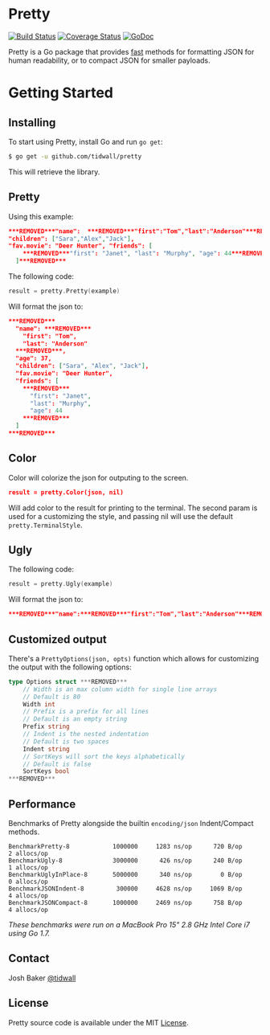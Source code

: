 # Pretty
[![Build Status](https://img.shields.io/travis/tidwall/pretty.svg?style=flat-square)](https://travis-ci.org/tidwall/prettty)
[![Coverage Status](https://img.shields.io/badge/coverage-100%25-brightgreen.svg?style=flat-square)](http://gocover.io/github.com/tidwall/pretty)
[![GoDoc](https://img.shields.io/badge/api-reference-blue.svg?style=flat-square)](https://pkg.go.dev/github.com/tidwall/pretty) 


Pretty is a Go package that provides [fast](#performance) methods for formatting JSON for human readability, or to compact JSON for smaller payloads.

Getting Started
===============

## Installing

To start using Pretty, install Go and run `go get`:

```sh
$ go get -u github.com/tidwall/pretty
```

This will retrieve the library.

## Pretty

Using this example:

```json
***REMOVED***"name":  ***REMOVED***"first":"Tom","last":"Anderson"***REMOVED***,  "age":37,
"children": ["Sara","Alex","Jack"],
"fav.movie": "Deer Hunter", "friends": [
    ***REMOVED***"first": "Janet", "last": "Murphy", "age": 44***REMOVED***
  ]***REMOVED***
```

The following code:
```go
result = pretty.Pretty(example)
```

Will format the json to:

```json
***REMOVED***
  "name": ***REMOVED***
    "first": "Tom",
    "last": "Anderson"
  ***REMOVED***,
  "age": 37,
  "children": ["Sara", "Alex", "Jack"],
  "fav.movie": "Deer Hunter",
  "friends": [
    ***REMOVED***
      "first": "Janet",
      "last": "Murphy",
      "age": 44
    ***REMOVED***
  ]
***REMOVED***
```

## Color

Color will colorize the json for outputing to the screen. 

```json
result = pretty.Color(json, nil)
```

Will add color to the result for printing to the terminal.
The second param is used for a customizing the style, and passing nil will use the default `pretty.TerminalStyle`.

## Ugly

The following code:
```go
result = pretty.Ugly(example)
```

Will format the json to:

```json
***REMOVED***"name":***REMOVED***"first":"Tom","last":"Anderson"***REMOVED***,"age":37,"children":["Sara","Alex","Jack"],"fav.movie":"Deer Hunter","friends":[***REMOVED***"first":"Janet","last":"Murphy","age":44***REMOVED***]***REMOVED***```
```


## Customized output

There's a `PrettyOptions(json, opts)` function which allows for customizing the output with the following options:

```go
type Options struct ***REMOVED***
	// Width is an max column width for single line arrays
	// Default is 80
	Width int
	// Prefix is a prefix for all lines
	// Default is an empty string
	Prefix string
	// Indent is the nested indentation
	// Default is two spaces
	Indent string
	// SortKeys will sort the keys alphabetically
	// Default is false
	SortKeys bool
***REMOVED***
```
## Performance

Benchmarks of Pretty alongside the builtin `encoding/json` Indent/Compact methods.
```
BenchmarkPretty-8            1000000     1283 ns/op      720 B/op      2 allocs/op
BenchmarkUgly-8              3000000      426 ns/op      240 B/op      1 allocs/op
BenchmarkUglyInPlace-8       5000000      340 ns/op        0 B/op      0 allocs/op
BenchmarkJSONIndent-8         300000     4628 ns/op     1069 B/op      4 allocs/op
BenchmarkJSONCompact-8       1000000     2469 ns/op      758 B/op      4 allocs/op
```

*These benchmarks were run on a MacBook Pro 15" 2.8 GHz Intel Core i7 using Go 1.7.*

## Contact
Josh Baker [@tidwall](http://twitter.com/tidwall)

## License

Pretty source code is available under the MIT [License](/LICENSE).

